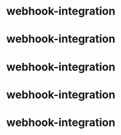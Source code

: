 # webhook-integration
# webhook-integration
# webhook-integration
# webhook-integration
# webhook-integration
